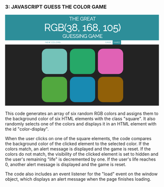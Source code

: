 
### 3: JAVASCRIPT GUESS THE COLOR GAME

![JavaScript RGB color guessing game](./image/JavaScript-RGB-color-guessing-game.png)

This code generates an array of six random RGB colors and assigns them to the background color of six HTML elements with the class "square". It also randomly selects one of the colors and displays it in an HTML element with the id "color-display".

When the user clicks on one of the square elements, the code compares the background color of the clicked element to the selected color. If the colors match, an alert message is displayed and the game is reset. If the colors do not match, the visibility of the clicked element is set to hidden and the user's remaining "life" is decremented by one. If the user's life reaches 0, another alert message is displayed and the game is reset.

The code also includes an event listener for the "load" event on the window object, which displays an alert message when the page finishes loading.